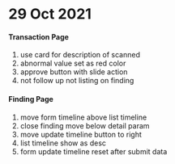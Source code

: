 # 29 Oct 2021

#### Transaction Page
1. use card for description of scanned
1. abnormal value set as red color
1. approve button with slide action
1. not follow up not listing on finding

#### Finding Page
1. move form timeline above list timeline
1. close finding move below detail param
1. move update timeline button to right
1. list timeline show as desc
1. form update timeline reset after submit data